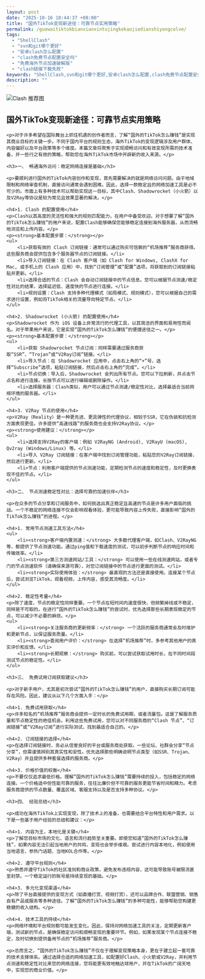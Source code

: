```yaml
---
layout: post
date: "2025-10-16 10:44:37 +08:00"
title: "国外TikTok变现新途径：可靠节点实用策略"
permalink: /guowaitiktokbianxianxintujingkekaojiedianshiyongcelve/
tags:
  - "ShellClash"
  - "svn和git哪个更好"
  - "安卓clash怎么配置"
  - "clash免费节点配置安全吗"
  - "免费海外节点加速破解版"
  - "clash链接下载失败"
keywords: "ShellClash,svn和git哪个更好,安卓clash怎么配置,clash免费节点配置安全吗,免费海外节点加速破解版,clash链接下载失败"
description: ""
---
```


![Clash 推荐图](https://clashjd.github.io/assets/img/免费订阅机场.png)

## 国外TikTok变现新途径：可靠节点实用策略


    <p>对于许多希望在国际舞台上抓住机遇的创作者而言，了解“国外的TikTok怎么赚钱”是实现其商业目标的关键一步。不同于国内平台的规则生态，海外TikTok的变现逻辑涉及用户群体、内容偏好以及平台政策等多个维度。本篇文章将聚焦于实现顺畅访问和有效变现所需的技术准备，并一些行之有效的策略，帮助您在海外TikTok市场中开辟新的收入来源。</p>

    <h3>一、 畅通海外访问：稳定网络连接是基础</h3>

    <p>要顺利进行国外的TikTok内容创作和变现，首先需要解决的就是网络访问问题。由于地域限制和网络审查机制，直接访问通常会遇到困难。因此，选择一款稳定且的网络加速工具是必不可少的。市面上有多种技术可以帮助实现这一目标，其中Clash、Shadowrocket（小火箭）以及V2Ray等协议是较为常见且效果显著的解决。</p>

    <h4>1. Clash 的配置使用</h4>
    <p>Clash以其高度的灵活性和强大的规则匹配能力，在用户中备受欢迎。对于想要了解“国外的TikTok怎么赚钱”的用户来说，配置Clash能够确保您能够稳定连接到海外服务器，从而流畅地浏览和上传内容。</p>
    <p><strong>基本配置步骤：</strong></p>
    <ul>
        <li>获取有效的 Clash 订阅链接：通常可以通过购买可信赖的“机场推荐”服务商获得。这些服务商会提供包含多个服务器节点的订阅链接。</li>
        <li>导入订阅链接：在 Clash 客户端（如 Clash for Windows, ClashX for Mac, 或手机上的 Clash 应用）中，找到“订阅管理”或“配置”选项，将获取到的订阅链接粘贴并更新。</li>
        <li>选择合适的节点：Clash 会自动订阅链接中的节点信息。您可以根据节点测速/稳定性对比的结果，选择延迟低、速度快的节点进行连接。</li>
        <li>规则设置：Clash 支持多种代理模式（如局模式、规则模式），您可以根据自己的需求进行设置，例如将TikTok相关的流量导向特定节点。</li>
    </ul>

    <h4>2. Shadowrocket (小火箭) 的配置使用</h4>
    <p>Shadowrocket 作为 iOS 设备上非常流行的代理工具，以其简洁的界面和易用性而闻名。对于苹果用户来说，它是实现“国外的TikTok怎么赚钱”的便捷途径之一。</p>
    <p><strong>基本配置步骤：</strong></p>
    <ul>
        <li>获取 Shadowrocket 节点订阅：同样需要通过服务商获取“SSR”、“Trojan”或“V2Ray订阅”链接。</li>
        <li>导入节点：在 Shadowrocket 应用中，点击右上角的“+”号，选择“Subscribe”选项，粘贴订阅链接，然后点击右上角的“完成”。</li>
        <li>节点切换：导入后，Shadowrocket 会列出所有节点。您可以下拉刷新，并点击节点名称进行连接。长按节点可以进行编辑或删除操作。</li>
        <li>选择服务器：Clash类似，用户可以通过节点测速/稳定性对比，选择最适合当前网络环境的服务器。</li>
    </ul>

    <h4>3. V2Ray 节点的使用</h4>
    <p>V2Ray（Reality）是一种更先进、更具弹性的代理协议，相较于SSR，它在伪装和抗检测方面表现更佳。许多提供“高速线路”的服务商也会支持V2Ray协议。</p>
    <p><strong>使用建议：</strong></p>
    <ul>
        <li>选择支持V2Ray的客户端：例如 V2RayNG (Android), V2RayU (macOS), Qv2ray (Windows/Linux) 等。</li>
        <li>导入 V2Ray 订阅链接：在客户端中找到订阅管理功能，粘贴您的V2Ray订阅链接，然后进行更新。</li>
        <li>节点：利用客户端提供的节点测速功能，定期检测节点的速度和稳定性，及时更换表现不佳的节点。</li>
    </ul>

    <h3>二、 节点测速稳定性对比：选择可靠的加速伙伴</h3>

    <p>在众多的节点分享和订阅服务中，如何挑选出真正稳定且高速的节点是许多用户面临的挑战。一个不稳定的网络连接不仅会影响观看体验，更可能导致内容上传失败，直接影响“国外的TikTok怎么赚钱”的进程。</p>

    <h4>1. 常用节点测速工具方法</h4>
    <ul>
        <li><strong>客户端内置测速：</strong> 大多数代理客户端，如Clash、V2RayNG等，都提供了节点测速功能。通过ping值和下载速度的测试，可以初步判断节点的响应时间和传输效率。</li>
        <li><strong>第三方测速网站/工具：</strong> 可以使用一些在线测速网站，或者专门的节点测速软件（请确保来源可靠），对您订阅链接中的节点进行更面的测试。</li>
        <li><strong>实际使用体验：</strong> 最直观的方法还是直接使用。连接某个节点后，尝试浏览TikTok，观看视频，上传内容，感受其流畅度。</li>
    </ul>

    <h4>2. 稳定性考量</h4>
    <p>除了速度，节点的稳定性同样重要。一个节点在短时间内速度很快，但频繁掉线或不稳定，同样是不可取的。在进行“国外的TikTok怎么赚钱”的尝试时，优先选择那些长期表现稳定的节点，可以减少不必要的麻烦。</p>
    <ul>
        <li><strong>关注服务商的更新频率：</strong> 一个活跃的服务商通常会及时维护和更新节点，以保证服务质量。</li>
        <li><strong>查阅用户评价：</strong> 在选择“机场推荐”时，多参考其他用户的真实评价和反馈。</li>
        <li><strong>长期观察：</strong> 购买前，可以尝试获取试用时长，在不同时间段测试节点的稳定性。</li>
    </ul>

    <h3>三、 免费试用订阅获取建议</h3>

    <p>对于新手用户，尤其是初次尝试“国外的TikTok怎么赚钱”的用户，直接购买长期订阅可能存在风险。因此，建议从以下几个方面入手：</p>

    <h4>1. 免费试用获取</h4>
    <p>许多知名的“机场推荐”服务商会提供一定时长的免费试用期，或者流量包。这是了解服务质量和节点稳定性的绝佳机会。利用这些免费试用，您可以对不同服务商的“Clash 节点”、“订阅链接”或“V2Ray订阅”进行实际测试，找到最适合自己的。</p>

    <h4>2. 订阅链接的选择</h4>
    <p>在选择订阅链接时，务必从信誉良好的平台或服务商处获取。一些论坛、社群会分享“节点分享”，但需谨慎辨别其真实性和安性。优先选择那些明确说明节点类型（如SSR、Trojan、V2Ray）并且提供多种套餐选择的服务商。</p>

    <h4>3. 价格价值的权衡</h4>
    <p>不要仅仅追求最低价格。理解“国外的TikTok怎么赚钱”需要持续的投入，包括稳定的网络连接。一个价格适中但性能可靠的服务，往往比廉价但不可靠的服务更能节省时间和精力。考虑服务商提供的节点数量、覆盖区域、客服支持以及是否支持多种协议。</p>

    <h3>四、 经验总结</h3>

    <p>成功在海外TikTok上实现变现，除了技术上的准备，也需要结合平台特性和用户需求。以下是一些基于用户经验的总结和建议：</p>

    <h4>1. 内容为王，本地化是关键</h4>
    <p>了解您目标市场的文化、语言和流行趋势至关重要。即使您知道“国外的TikTok怎么赚钱”，如果内容无法引起当地用户的共鸣，变现也会举步维艰。尝试进行内容本地化，例如使用当地语言、参热门话题、当地KOL合作等。</p>

    <h4>2. 遵守平台规则</h4>
    <p>熟悉并遵守TikTok的社区准则和商业政策，避免发布违规内容，这可能导致账号被限流甚至封禁。一个稳定运行的账号是持续变现的基础。</p>

    <h4>3. 多元化变现渠道</h4>
    <p>除了平台直接提供的变现方式（如直播打赏、视频打赏），还可以品牌合作、联盟营销、销售自有产品或服务等多种途径。了解“国外的TikTok怎么赚钱”的多种可能性，能够帮助您构建更稳健的收入结构。</p>

    <h4>4. 技术工具的持续</h4>
    <p>网络环境和平台规则都可能发生变化。因此，保持对网络加速工具的关注，定期更新客户端，测试新的节点，是确保稳定访问和顺畅变现的重要环节。例如，如果发现某个节点连接不稳定，及时切换到提供备用节点的“机场推荐”服务商。</p>

    <p>总而言之，“国外的TikTok怎么赚钱”不仅在于理解变现策略本身，更在于建立起一套可靠的技术支撑体系。通过选择合适的网络加速工具，如配置好Clash、小火箭或V2Ray，并利用节点测速和稳定性对比来您的网络连接，您将能更有效地触达球用户，并在TikTok的广阔天地中，实现您的商业价值。</p>